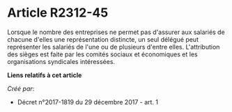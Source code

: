 # Article R2312-45

Lorsque le nombre des entreprises ne permet pas d'assurer aux salariés de chacune d'elles une représentation distincte, un
seul délégué peut représenter les salariés de l'une ou de plusieurs d'entre elles. L'attribution des sièges est faite par les
comités sociaux et économiques et les organisations syndicales intéressées.

**Liens relatifs à cet article**

_Créé par_:

  - Décret n°2017-1819 du 29 décembre 2017 - art. 1
